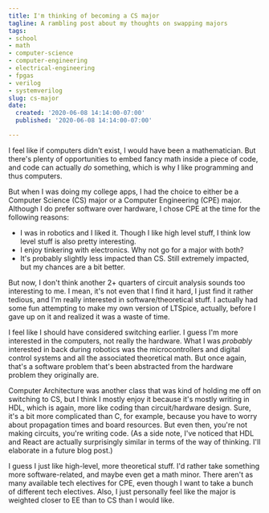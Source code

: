 ```yaml
---
title: I'm thinking of becoming a CS major
tagline: A rambling post about my thoughts on swapping majors
tags:
- school
- math
- computer-science
- computer-engineering
- electrical-engineering
- fpgas
- verilog
- systemverilog
slug: cs-major
date:
  created: '2020-06-08 14:14:00-07:00'
  published: '2020-06-08 14:14:00-07:00'

---
```


I feel like if computers didn't exist, I would have been a mathematician. But
there's plenty of opportunities to embed fancy math inside a piece of code, and
code can actually _do_ something, which is why I like programming and thus
computers.

But when I was doing my college apps, I had the choice to either be a Computer
Science (CS) major or a Computer Engineering (CPE) major. Although I do prefer
software over hardware, I chose CPE at the time for the following reasons:

- I was in robotics and I liked it. Though I like high level stuff, I think low
  level stuff is also pretty interesting.
- I enjoy tinkering with electronics. Why not go for a major with both?
- It's probably slightly less impacted than CS. Still extremely impacted, but my
  chances are a bit better.

But now, I don't think another 2+ quarters of circuit analysis sounds too
interesting to me. I mean, it's not even that I find it hard, I just find it
rather tedious, and I'm really interested in software/theoretical stuff. I
actually had some fun attempting to make my own version of LTSpice, actually,
before I gave up on it and realized it was a waste of time.

I feel like I should have considered switching earlier. I guess I'm more
interested in the computers, not really the hardware. What I was _probably_
interested in back during robotics was the microcontrollers and digital control
systems and all the associated theoretical math. But once again, that's a
software problem that's been abstracted from the hardware problem they
originally are.

Computer Architecture was another class that was kind of holding me off on
switching to CS, but I think I mostly enjoy it because it's mostly writing in
HDL, which is again, more like coding than circuit/hardware design. Sure, it's a
bit more complicated than C, for example, because you have to worry about
propagation times and board resources. But even then, you're not making
circuits, you're writing code. (As a side note, I've noticed that HDL and React
are actually surprisingly similar in terms of the way of thinking. I'll
elaborate in a future blog post.)

I guess I just like high-level, more theoretical stuff. I'd rather take
something more software-related, and maybe even get a math minor. There aren't
as many available tech electives for CPE, even though I want to take a bunch of
different tech electives. Also, I just personally feel like the major is
weighted closer to EE than to CS than I would like.